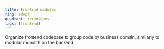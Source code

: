```yaml
---
title: Frontend modules
ring: adopt
quadrant: techniques
tags: [frontend]
---
```


Organize frontend codebase to group code by business domain, similarly to modular monolith on the backend
